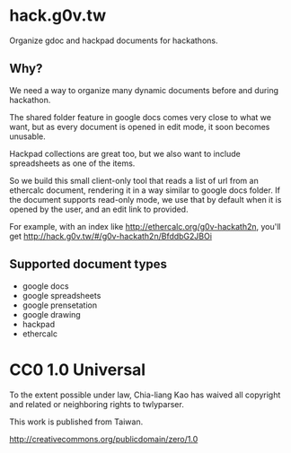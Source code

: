 hack.g0v.tw
===========

Organize gdoc and hackpad documents for hackathons.

## Why?

We need a way to organize many dynamic documents before and during hackathon.

The shared folder feature in google docs comes very close to what we want, but
as every document is opened in edit mode, it soon becomes unusable.

Hackpad collections are great too, but we also want to include spreadsheets as one of the items.

So we build this small client-only tool that reads a list of url from an ethercalc document, rendering it in a way similar to google docs folder.  If the document supports read-only mode, we use that by default when it is opened by the user, and an edit link to provided.

For example, with an index like http://ethercalc.org/g0v-hackath2n, you'll get http://hack.g0v.tw/#/g0v-hackath2n/BfddbG2JBOi

## Supported document types

* google docs
* google spreadsheets
* google prensetation
* google drawing
* hackpad
* ethercalc

# CC0 1.0 Universal

To the extent possible under law, Chia-liang Kao has waived all copyright
and related or neighboring rights to twlyparser.

This work is published from Taiwan.

http://creativecommons.org/publicdomain/zero/1.0
